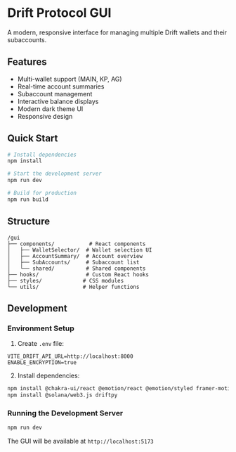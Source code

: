 # Drift Protocol GUI

A modern, responsive interface for managing multiple Drift wallets and their subaccounts.

## Features

- Multi-wallet support (MAIN, KP, AG)
- Real-time account summaries
- Subaccount management
- Interactive balance displays
- Modern dark theme UI
- Responsive design

## Quick Start

```bash
# Install dependencies
npm install

# Start the development server
npm run dev

# Build for production
npm run build
```

## Structure

```
/gui
├── components/           # React components
│   ├── WalletSelector/  # Wallet selection UI
│   ├── AccountSummary/  # Account overview
│   ├── SubAccounts/     # Subaccount list
│   └── shared/          # Shared components
├── hooks/               # Custom React hooks
├── styles/             # CSS modules
└── utils/              # Helper functions
```

## Development

### Environment Setup

1. Create `.env` file:
```env
VITE_DRIFT_API_URL=http://localhost:8000
ENABLE_ENCRYPTION=true
```

2. Install dependencies:
```bash
npm install @chakra-ui/react @emotion/react @emotion/styled framer-motion
npm install @solana/web3.js driftpy
```

### Running the Development Server

```bash
npm run dev
```

The GUI will be available at `http://localhost:5173` 